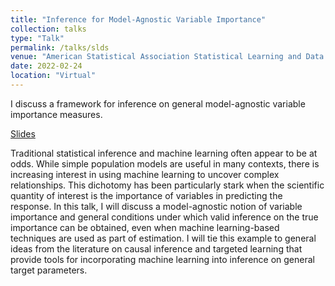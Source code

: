```yaml
---
title: "Inference for Model-Agnostic Variable Importance"
collection: talks
type: "Talk"
permalink: /talks/slds
venue: "American Statistical Association Statistical Learning and Data Science Webinar Series"
date: 2022-02-24
location: "Virtual"
---
```


I discuss a framework for inference on general model-agnostic variable importance measures.

[Slides](https://bdwilliamson.github.io/generalvim-slds/)

Traditional statistical inference and machine learning often appear to be at odds. While simple population models are useful in many contexts, there is increasing interest in using machine learning to uncover complex relationships. This dichotomy has been particularly stark when the scientific quantity of interest is the importance of variables in predicting the response. In this talk, I will discuss a model-agnostic notion of variable importance and general conditions under which valid inference on the true importance can be obtained, even when machine learning-based techniques are used as part of estimation. I will tie this example to general ideas from the literature on causal inference and targeted learning that provide tools for incorporating machine learning into inference on general target parameters.
